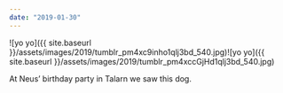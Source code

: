 ```yaml
---
date: "2019-01-30"
---
```


![yo yo]({{ site.baseurl }}/assets/images/2019/tumblr_pm4xc9inho1qlj3bd_540.jpg)![yo yo]({{ site.baseurl }}/assets/images/2019/tumblr_pm4xccGjHd1qlj3bd_540.jpg)

At Neus’ birthday party in Talarn we saw this dog.
